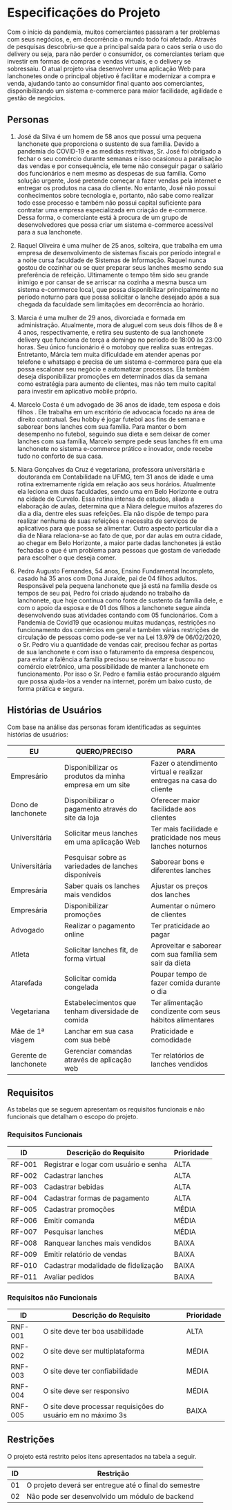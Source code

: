 # Especificações do Projeto

Com o início da pandemia, muitos comerciantes passaram a ter problemas com seus negócios, e, em decorrência o mundo todo foi afetado. Através de pesquisas descobriu-se que a principal saída para o caos seria o uso do delivery ou seja, para não perder o consumidor, os comerciantes teriam que investir em formas de compras e vendas virtuais, e o delivery se sobressaiu. O atual projeto visa desenvolver uma aplicação Web para lanchonetes onde o principal objetivo é facilitar e modernizar a compra e venda, ajudando tanto ao consumidor final quanto aos comerciantes, disponibilizando um sistema e-commerce para maior facilidade, agilidade e gestão de negócios.

## Personas

1. José da Silva é um homem de 58 anos que possui uma pequena lanchonete que proporciona o sustento de sua família. Devido a pandemia do COVID-19 e as medidas restritivas, Sr. José foi obrigado a fechar o seu comércio durante semanas e isso ocasionou a paralisação das vendas e por consequência, ele teme não conseguir pagar o salário dos funcionários e nem mesmo as despesas de sua família. Como solução urgente, José pretende começar a fazer vendas pela internet e entregar os produtos na casa do cliente. No entanto, José não possui conhecimentos sobre tecnologia e, portanto, não sabe como realizar todo esse processo e também não possui capital suficiente para contratar uma empresa especializada em criação de e-commerce. Dessa forma, o comerciante está à procura de um grupo de desenvolvedores que possa criar um sistema e-commerce acessível para a sua lanchonete.

2. Raquel Oliveira é uma mulher de 25 anos, solteira, que trabalha em uma empresa de desenvolvimento de sistemas fiscais por período integral e a noite cursa faculdade de Sistemas de Informação. Raquel nunca gostou de cozinhar ou se quer preparar seus lanches mesmo sendo sua preferência de refeição. Ultimamente o tempo têm sido seu grande inimigo e por cansar de se arriscar na cozinha a mesma busca um sistema e-commerce local, que possa disponibilizar principalmente no período noturno para que possa solicitar o lanche desejado após a sua chegada da faculdade sem limitações em decorrência ao horário.

3. Marcia é uma mulher de 29 anos, divorciada e formada em administração. Atualmente, mora de aluguel com seus dois filhos de 8 e 4 anos, respectivamente, e retira seu sustento de sua lanchonete delivery que funciona de terça a domingo no período de 18:00 às 23:00 horas. Seu único funcionário é o motoboy que realiza suas entregas. Entretanto, Márcia tem muita dificuldade em atender apenas por telefone e whatsapp e precisa de um sistema e-commerce para que ela possa escalonar seu negócio e automatizar processos. Ela também deseja disponibilizar promoções em determinados dias da semana como estratégia para aumento de clientes, mas não tem muito capital para investir em aplicativo mobile próprio.

4. Marcelo Costa é um advogado de 36 anos de idade, tem esposa e dois filhos . Ele trabalha em um escritório de advocacia focado na área de direito contratual. Seu hobby é jogar futebol aos fins de semana e saborear bons lanches com sua família. Para manter o bom desempenho no futebol, seguindo sua dieta e sem deixar de comer lanches com sua família, Marcelo sempre pede seus lanches fit em uma lanchonete no sistema e-commerce prático e inovador, onde recebe tudo no conforto de sua casa.

5. Niara Gonçalves da Cruz é vegetariana, professora universitária e doutoranda em Contabilidade na UFMG, tem 31 anos de idade e uma rotina extremamente rígida em relação aos seus horários. Atualmente ela leciona em duas faculdades, sendo uma em Belo Horizonte e outra na cidade de Curvelo. Essa rotina intensa de estudos, aliada a elaboração de aulas, determina que a Niara delegue muitos afazeres do dia a dia, dentre eles suas refeições. Ela não dispõe de tempo para realizar nenhuma de suas refeições e necessita de serviços de aplicativos para que possa se alimentar. Outro aspecto particular dia a dia de Niara relaciona-se ao fato de que, por dar aulas em outra cidade, ao chegar em Belo Horizonte, a maior parte dadas lanchonetes já estão fechadas o que é um problema para pessoas que gostam de variedade para escolher o que deseja comer.

6. Pedro Augusto Fernandes, 54 anos, Ensino Fundamental Incompleto, casado há 35 anos com Dona Juraide, pai de 04 filhos adultos. Responsável pela pequena lanchonete que já está na família desde os tempos de seu pai, Pedro foi criado ajudando no trabalho da lanchonete, que hoje continua como fonte de sustento da família dele, e com o apoio da esposa e de 01 dos filhos a lanchonete segue ainda desenvolvendo suas atividades contando com 05 funcionários. Com a Pandemia de Covid19 que ocasionou muitas mudanças, restrições no funcionamento dos comércios em geral e também várias restrições de circulação de pessoas como pode-se ver na Lei 13.979 de 06/02/2020, o Sr. Pedro viu a quantidade de vendas cair, precisou fechar as portas de sua lanchonete e com isso o faturamento da empresa despencou, para evitar a falência a família precisou se reinventar e buscou no comércio eletrônico, uma possibilidade de manter a lanchonete em funcionamento. Por isso o Sr. Pedro e família estão procurando alguém que possa ajuda-los a vender na internet, porém um baixo custo, de forma prática e segura.

## Histórias de Usuários

Com base na análise das personas foram identificadas as seguintes histórias de usuários:

| EU                   | QUERO/PRECISO                                          | PARA                                                               |
| -------------------- | ------------------------------------------------------ | ------------------------------------------------------------------ |
| Empresário           | Disponibilizar os produtos da minha empresa em um site | Fazer o atendimento virtual e realizar entregas na casa do cliente |
| Dono de lanchonete   | Disponibilizar o pagamento através do site da loja     | Oferecer maior facilidade aos clientes                             |
| Universitária        | Solicitar meus lanches em uma aplicação Web            | Ter mais facilidade e praticidade nos meus lanches noturnos        |
| Universitária        | Pesquisar sobre as variedades de lanches disponíveis   | Saborear bons e diferentes lanches                                 |
| Empresária           | Saber quais os lanches mais vendidos                   | Ajustar os preços dos lanches                                      |
| Empresária           | Disponibilizar promoções                               | Aumentar o número de clientes                                      |
| Advogado             | Realizar o pagamento online                            | Ter praticidade ao pagar                                           |
| Atleta               | Solicitar lanches fit, de forma virtual                | Aproveitar e saborear com sua família sem sair da dieta            |
| Atarefada                | Solicitar comida congelada                            | Poupar tempo de fazer comida durante o dia                          |
| Vegetariana          | Estabelecimentos que tenham diversidade de comida      | Ter alimentação condizente com seus hábitos alimentares            |
| Mãe de 1ª viagem     | Lanchar em sua casa com sua bebê                       | Praticidade e comodidade                                           |
| Gerente de lanchonete| Gerenciar comandas através de aplicação web            | Ter relatórios de lanches vendidos                                 |

## Requisitos

As tabelas que se seguem apresentam os requisitos funcionais e não funcionais que detalham o escopo do projeto.

### Requisitos Funcionais

| ID     | Descrição do Requisito                  | Prioridade |
| ------ | --------------------------------------- | ---------- |
| RF-001 | Registrar e logar com usuário e senha   | ALTA       |
| RF-002 | Cadastrar lanches                       | ALTA       |
| RF-003 | Cadastrar bebidas                       | ALTA       |
| RF-004 | Cadastrar formas de pagamento           | ALTA       |
| RF-005 | Cadastrar promoções                     | MÉDIA      |
| RF-006 | Emitir comanda                          | MÉDIA      |
| RF-007 | Pesquisar lanches                       | MÉDIA      |
| RF-008 | Ranquear lanches mais vendidos          | BAIXA      |
| RF-009 | Emitir relatório de vendas              | BAIXA      |
| RF-010 | Cadastrar modalidade de fidelização     | BAIXA      |
| RF-011 | Avaliar pedidos                         | BAIXA      |



### Requisitos não Funcionais

| ID      | Descrição do Requisito                                            | Prioridade |
| ------- | ----------------------------------------------------------------- | ---------- |
| RNF-001 | O site deve ter boa usabilidade                                   | ALTA       |
| RNF-002 | O site deve ser multiplataforma                                   | MÉDIA      |
| RNF-003 | O site deve ter confiabilidade                                    | MÉDIA      |
| RNF-004 | O site deve ser responsivo                                        | MÉDIA      |
| RNF-005 | O site deve processar requisições do usuário em no máximo 3s      | BAIXA      |


## Restrições

O projeto está restrito pelos itens apresentados na tabela a seguir.

| ID  | Restrição                                             |
| --- | ----------------------------------------------------- |
| 01  | O projeto deverá ser entregue até o final do semestre |
| 02  | Não pode ser desenvolvido um módulo de backend        |
